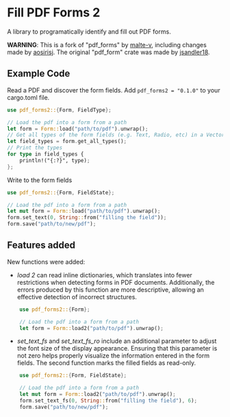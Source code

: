 # Fill PDF Forms 2
A library to programatically identify and fill out PDF forms.

**WARNING**: This is a fork of "pdf_forms" by [malte-v](https://github.com/malte-v), including changes made by [aosirisj](https://github.com/aosirisj). The original "pdf_form" crate was made by [jsandler18](https://github.com/jsandler18).

## Example Code
Read a PDF and discover the form fields. Add `pdf_forms2 = "0.1.0"` to your cargo.toml file.
```rust
use pdf_forms2::{Form, FieldType};

// Load the pdf into a form from a path
let form = Form::load("path/to/pdf").unwrap();
// Get all types of the form fields (e.g. Text, Radio, etc) in a Vector
let field_types = form.get_all_types();
// Print the types
for type in field_types {
    println!("{:?}", type);
};

```

Write to the form fields
```rust
use pdf_forms2::{Form, FieldState};

// Load the pdf into a form from a path
let mut form = Form::load("path/to/pdf").unwrap();
form.set_text(0, String::from("filling the field"));
form.save("path/to/new/pdf");

```

## Features added
New functions were added:
- _load 2_ can read inline dictionaries, which translates into fewer restrictions when detecting forms in PDF documents. Additionally, the errors produced by this function are more descriptive, allowing an effective detection of incorrect structures. 
    
```rust
    use pdf_forms2::{Form};

    // Load the pdf into a form from a path
    let form = Form::load2("path/to/pdf").unwrap();
```
- _set\_text\_fs_ and _set\_text\_fs\_ro_ include an additional parameter to adjust the font size of the display appearance. Ensuring that this parameter is not zero helps properly visualize the information entered in the form fields. The second function marks the filled fields as read-only.

```rust
    use pdf_forms2::{Form, FieldState};

    // Load the pdf into a form from a path
    let mut form = Form::load2("path/to/pdf").unwrap();
    form.set_text_fs(0, String::from("filling the field"), 6);
    form.save("path/to/new/pdf");
```